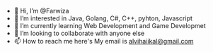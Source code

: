 - 👋 Hi, I’m @Farwiza
- 👀 I’m interested in Java, Golang, C#, C++, pyhton, Javascript
- 🌱 I’m currently learning Web Development and Game Developmet
- 💞️ I’m looking to collaborate with anyone else
- 📫 How to reach me here's My email is alvihaiikal@gmail.com


<!---
Farwiza/Farwiza is a ✨ special ✨ repository because its `README.md` (this file) appears on your GitHub profile.
You can click the Preview link to take a look at your changes.
--->
